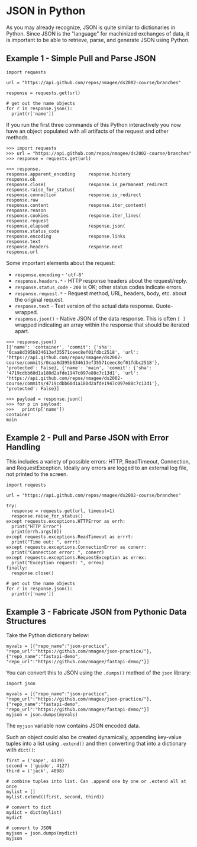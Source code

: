 # JSON in Python

As you may already recognize, JSON is quite similar to dictionaries in Python. 
Since JSON is the "language" for machinized exchanges of data, it is important
to be able to retrieve, parse, and generate JSON using Python.

## Example 1 - Simple Pull and Parse JSON

```
import requests

url = "https://api.github.com/repos/nmagee/ds2002-course/branches"

response = requests.get(url)

# get out the name objects
for r in response.json():
  print(r['name'])
```

If you run the first three commands of this Python interactively you now have an object populated with all artifacts of the request and other methods.

```
>>> import requests
>>> url = "https://api.github.com/repos/nmagee/ds2002-course/branches"
>>> response = requests.get(url)

>>> response.
response.apparent_encoding     response.history               response.ok                   
response.close(                response.is_permanent_redirect response.raise_for_status(    
response.connection            response.is_redirect           response.raw                  
response.content               response.iter_content(         response.reason               
response.cookies               response.iter_lines(           response.request              
response.elapsed               response.json(                 response.status_code          
response.encoding              response.links                 response.text                 
response.headers               response.next                  response.url
``` 

Some important elements about the request:

- `response.encoding` - `'utf-8'`
- `response.headers.*` - HTTP response headers about the request/reply.
- `response.status_code` - `200` is OK; other status codes indicate errors.
- `response.request.*` - Request method, URL, headers, body, etc. about the original request.
- `response.text` - Text version of the actual data response. Quote-wrapped.
- `response.json()` - Native JSON of the data response. This is often `[ ]` wrapped indicating an array within the response that should be iterated apart.

```
>>> response.json()
[{'name': 'container', 'commit': {'sha': '0caa8d395b834613ef35571ceec8ef01fdbc2518', 'url': 'https://api.github.com/repos/nmagee/ds2002-course/commits/0caa8d395b834613ef35571ceec8ef01fdbc2518'}, 'protected': False}, {'name': 'main', 'commit': {'sha': '4719cdbb60d1a180d2afde1947c097e80c7c13d1', 'url': 'https://api.github.com/repos/nmagee/ds2002-course/commits/4719cdbb60d1a180d2afde1947c097e80c7c13d1'}, 'protected': False}]

>>> payload = response.json()
>>> for p in payload:
>>>   print(p['name'])
container
main
```

## Example 2 - Pull and Parse JSON with Error Handling

This includes a variety of possible errors: HTTP, ReadTimeout, Connection, and RequestException.
Ideally any errors are logged to an external log file, not printed to the screen.

```
import requests

url = "https://api.github.com/repos/nmagee/ds2002-course/branches"

try: 
  response = requests.get(url, timeout=1) 
  response.raise_for_status() 
except requests.exceptions.HTTPError as errh: 
  print("HTTP Error") 
  print(errh.args[0]) 
except requests.exceptions.ReadTimeout as errrt: 
  print("Time out: ", errrt) 
except requests.exceptions.ConnectionError as conerr: 
  print("Connection error: ", conerr) 
except requests.exceptions.RequestException as errex: 
  print("Exception request: ", errex) 
finally:
  response.close()

# get out the name objects
for r in response.json():
  print(r['name'])
```

## Example 3 - Fabricate JSON from Pythonic Data Structures

Take the Python dictionary below:

```
myvals = [{"repo_name":"json-practice", "repo_url":"https://github.com/nmagee/json-practice/"}, {"repo_name":"fastapi-demo", "repo_url":"https://github.com/nmagee/fastapi-demo/"}]
```

You can convert this to JSON using the `.dumps()` method of the `json` library:

```
import json

myvals = [{"repo_name":"json-practice", "repo_url":"https://github.com/nmagee/json-practice/"}, {"repo_name":"fastapi-demo", "repo_url":"https://github.com/nmagee/fastapi-demo/"}]
myjson = json.dumps(myvals)
```

The `myjson` variable now contains JSON encoded data.

Such an object could also be created dynamically, appending key-value tuples into a list using `.extend()` and then converting that into a dictionary with `dict()`:

```
first = ('sape', 4139)
second = ('guido', 4127)
third = ('jack', 4098)

# combine tuples into list. Can .append one by one or .extend all at once
mylist = []
mylist.extend((first, second, third))

# convert to dict
mydict = dict(mylist)
mydict

# convert to JSON
myjson = json.dumps(mydict)
myjson
```
